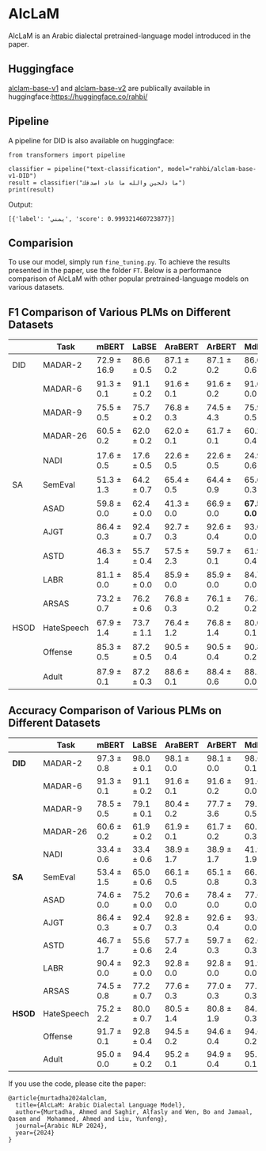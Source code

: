 # AlcLaM
AlcLaM is an Arabic dialectal pretrained-language model introduced in the paper. 

## Huggingface
[alclam-base-v1](https://huggingface.co/rahbi/alclam-base-v1) and [alclam-base-v2](https://huggingface.co/rahbi/alclam-base-v2) are publically available in huggingface:https://huggingface.co/rahbi/

## Pipeline
A pipeline for DID is also available on huggingface:
```
from transformers import pipeline

classifier = pipeline("text-classification", model="rahbi/alclam-base-v1-DID")
result = classifier("ما ذلحين والله ما عاد اصدقك")
print(result)
```
Output:
```
[{'label': 'يمني', 'score': 0.999321460723877}]
```
## Comparision
To use our model, simply run `fine_tuning.py`. To achieve the results presented in the paper, use the folder `FT`.
Below is a performance comparison of AlcLaM with other popular pretrained-language models on various datasets.
## F1 Comparison of Various PLMs on Different Datasets

|              |    Task    | mBERT                     | LaBSE          | AraBERT                   | ArBERT         | MdBERT         | CAMeL          | MARBERT        | AlcLaM         |
|--------------|------------|---------------------------|----------------|---------------------------|----------------|----------------|----------------|----------------|----------------|
| DID          | MADAR-2    | 72.9 ± 16.9               | 86.6 ± 0.5     | 87.1 ± 0.2                 | 87.1 ± 0.2     | 86.0 ± 0.6     | 87.5 ± 1.0     | 85.3 ± 3.8     | **98.2 ± 0.1** |
|              | MADAR-6    | 91.3 ± 0.1                | 91.1 ± 0.2     | 91.6 ± 0.1                 | 91.6 ± 0.2     | 91.6 ± 0.0     | 92.0 ± 0.1     | 92.2 ± 0.2     | **93.2 ± 0.1**$^*$ |
|              | MADAR-9    | 75.5 ± 0.5                | 75.7 ± 0.2     | 76.8 ± 0.3                 | 74.5 ± 4.3     | 75.9 ± 0.5     | 77.5 ± 0.4     | 78.2 ± 0.3     | **81.9 ± 0.3** |
|              | MADAR-26   | 60.5 ± 0.2                | 62.0 ± 0.2     | 62.0 ± 0.1                 | 61.7 ± 0.1     | 60.2 ± 0.4     | 62.9 ± 0.1     | 61.5 ± 0.4     | **66.3 ± 0.1**$^*$ |
|              | NADI       | 17.6 ± 0.5                | 17.6 ± 0.5     | 22.6 ± 0.5                 | 22.6 ± 0.5     | 24.9 ± 0.6     | 25.9 ± 0.5     | **28.6 ± 0.8**$^*$ | 25.6 ± 0.6     |
| SA           | SemEval    | 51.3 ± 1.3                | 64.2 ± 0.7     | 65.4 ± 0.5                 | 64.4 ± 0.9     | 65.6 ± 0.3     | 67.1 ± 0.7     | 66.4 ± 0.3     | **69.2 ± 0.4**$^*$ |
|              | ASAD       | 59.8 ± 0.0                | 62.4 ± 0.0     | 41.3 ± 0.0                 | 66.9 ± 0.0     | **67.5 ± 0.0** | 65.8 ± 0.0     | 66.8 ± 0.0     | 66.7 ± 0.0     |
|              | AJGT       | 86.4 ± 0.3                | 92.4 ± 0.7     | 92.7 ± 0.3                 | 92.6 ± 0.4     | 93.6 ± 0.0     | 93.6 ± 0.3     | 93.7 ± 0.1     | **95.0 ± 0.3**$^*$ |
|              | ASTD       | 46.3 ± 1.4                | 55.7 ± 0.4     | 57.5 ± 2.3                 | 59.7 ± 0.1     | 61.9 ± 0.4     | 60.2 ± 0.2     | 61.0 ± 0.5     | **64.6 ± 0.1**$^*$ |
|              | LABR       | 81.1 ± 0.0                | 85.4 ± 0.0     | 85.9 ± 0.0                 | 85.9 ± 0.0     | 84.7 ± 0.0     | **86.3 ± 0.0** | 85.0 ± 0.0     | 84.9 ± 0.0     |
|              | ARSAS      | 73.2 ± 0.7                | 76.2 ± 0.6     | 76.8 ± 0.3                 | 76.1 ± 0.2     | 76.3 ± 0.2     | 77.1 ± 0.3     | 76.2 ± 0.2     | **77.9 ± 0.3**$^*$ |
| HSOD         | HateSpeech | 67.9 ± 1.4                | 73.7 ± 1.1     | 76.4 ± 1.2                 | 76.8 ± 1.4     | 80.0 ± 0.1     | 78.8 ± 0.6     | 80.0 ± 0.8     | **81.4 ± 0.5**$^*$ |
|              | Offense    | 85.3 ± 0.5                | 87.2 ± 0.5     | 90.5 ± 0.4                 | 90.5 ± 0.4     | 90.8 ± 0.2     | 89.2 ± 0.5     | 90.8 ± 0.3     | **91.3 ± 0.3**$^*$ |
|              | Adult      | 87.9 ± 0.1                | 87.2 ± 0.3     | 88.6 ± 0.1                 | 88.4 ± 0.6     | 88.1 ± 0.0     | 88.6 ± 0.3     | 88.3 ± 0.1     | **89.3 ± 0.3**$^*$ |




## Accuracy Comparison of Various PLMs on Different Datasets

|            | Task        | mBERT         | LaBSE         | AraBERT       | ArBERT       | MdBERT        | CAMeL         | MARBERT       | AlcLaM        |
|------------|-------------|---------------|---------------|---------------|--------------|---------------|---------------|---------------|---------------|
| **DID**    | MADAR-2     | 97.3 ± 0.8    | 98.0 ± 0.1    | 98.1 ± 0.0    | 98.1 ± 0.0   | 98.0 ± 0.1    | 98.1 ± 0.1    | 97.2 ± 0.7    | **99.7 ± 0.0**|
|            | MADAR-6     | 91.3 ± 0.1    | 91.1 ± 0.2    | 91.6 ± 0.1    | 91.6 ± 0.2   | 91.6 ± 0.0    | 92.0 ± 0.1    | 92.2 ± 0.2    | **93.2 ± 0.1** * |
|            | MADAR-9     | 78.5 ± 0.5    | 79.1 ± 0.1    | 80.4 ± 0.2    | 77.7 ± 3.6   | 79.1 ± 0.5    | 80.5 ± 0.2    | 81.1 ± 0.3    | **83.4 ± 0.4**|
|            | MADAR-26    | 60.6 ± 0.2    | 61.9 ± 0.2    | 61.9 ± 0.1    | 61.7 ± 0.2   | 60.1 ± 0.3    | 62.9 ± 0.2    | 61.3 ± 0.3    | **66.1 ± 0.2** * |
|            | NADI        | 33.4 ± 0.6    | 33.4 ± 0.6    | 38.9 ± 1.7    | 38.9 ± 1.7   | 41.9 ± 1.9    | 42.7 ± 1.6    | **47.3 ± 0.1** * | 46.6 ± 1.0   |
| **SA**     | SemEval     | 53.4 ± 1.5    | 65.0 ± 0.6    | 66.1 ± 0.5    | 65.1 ± 0.8   | 66.1 ± 0.3    | 68.0 ± 0.3    | 66.9 ± 0.3    | **69.5 ± 0.3** * |
|            | ASAD        | 74.6 ± 0.0    | 75.2 ± 0.0    | 70.6 ± 0.0    | 78.4 ± 0.0   | 77.6 ± 0.0    | 77.0 ± 0.0    | 77.6 ± 0.0    | **79.5 ± 0.0**|
|            | AJGT        | 86.4 ± 0.3    | 92.4 ± 0.7    | 92.8 ± 0.3    | 92.6 ± 0.4   | 93.6 ± 0.0    | 93.6 ± 0.3    | 93.8 ± 0.1    | **95.0 ± 0.3** * |
|            | ASTD        | 46.7 ± 1.7    | 55.6 ± 0.6    | 57.7 ± 2.4    | 59.7 ± 0.3   | 62.0 ± 0.3    | 60.1 ± 0.2    | 61.0 ± 0.3    | **64.9 ± 0.1** * |
|            | LABR        | 90.4 ± 0.0    | 92.3 ± 0.0    | 92.8 ± 0.0    | 92.8 ± 0.0   | 91.9 ± 0.0    | **93.0 ± 0.0**| 92.6 ± 0.0    | 92.6 ± 0.0   |
|            | ARSAS       | 74.5 ± 0.8    | 77.2 ± 0.7    | 77.6 ± 0.3    | 77.0 ± 0.3   | 77.5 ± 0.3    | 78.0 ± 0.3    | 77.4 ± 0.4    | **78.6 ± 0.5** * |
| **HSOD**   | HateSpeech  | 75.2 ± 2.2    | 80.0 ± 0.7    | 80.5 ± 1.4    | 80.8 ± 1.9   | 84.3 ± 0.3    | 83.3 ± 0.6    | 84.4 ± 0.4    | **84.6 ± 0.7** * |
|            | Offense     | 91.7 ± 0.1    | 92.8 ± 0.4    | 94.5 ± 0.2    | 94.6 ± 0.4   | 94.6 ± 0.2    | 93.6 ± 0.2    | 94.8 ± 0.0    | **94.9 ± 0.1** * |
|            | Adult       | 95.0 ± 0.0    | 94.4 ± 0.2    | 95.2 ± 0.1    | 94.9 ± 0.4   | 95.1 ± 0.1    | 95.2 ± 0.2    | 95.1 ± 0.0    | **95.6 ± 0.0**|




 If you use the code,  please cite the paper: 
```
@article{murtadha2024alclam,
  title={AlcLaM: Arabic Dialectal Language Model},
  author={Murtadha, Ahmed and Saghir, Alfasly and Wen, Bo and Jamaal, Qasem and  Mohammed, Ahmed and Liu, Yunfeng},
  journal={Arabic NLP 2024},
  year={2024}
}
```
